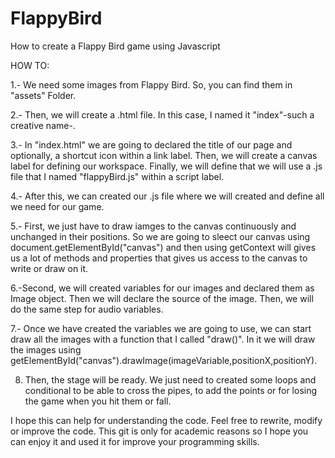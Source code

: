 # FlappyBird
How to create a Flappy Bird game using Javascript

HOW TO: 

1.- We need some images from Flappy Bird. So, you can find them in "assets" Folder.

2.- Then, we will create a .html file. In this case, I named it "index"-such a creative name-.

3.- In "index.html" we are going to declared the title of our page and optionally, a shortcut icon within a link label. Then, we will create a canvas label for defining our workspace. Finally, we will define that we will use a .js file that I named "flappyBird.js" within a script label.

4.- After this, we can created our .js file where we will created and define all we need for our game.

5.- First, we just have to draw iamges to the canvas continuously and unchanged in their positions. So we are going to sleect our canvas using document.getElementById("canvas") and then using getContext will gives us a lot of methods and properties that gives us access to the canvas to write or draw on it.

6.-Second, we will created variables for our images and declared them as Image object. Then we will declare the source of the image. Then, we will do the same step for audio variables.

7.- Once we have created the variables we are going to use, we can start draw all the images with a function that I called "draw()". In it we will draw the images using getElementById("canvas").drawImage(imageVariable,positionX,positionY). 

8. Then, the stage will be ready. We just need to created some loops and conditional to be able to cross the pipes, to add the points or for losing the game when you hit them or fall.

I hope this can help for understanding the code. Feel free to rewrite, modify or improve the code. This git is only for academic reasons so I hope you can enjoy it and used it for improve your programming skills.
